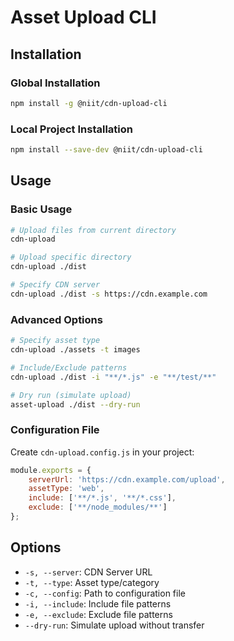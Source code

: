 # Asset Upload CLI

## Installation

### Global Installation

```bash
npm install -g @niit/cdn-upload-cli
```

### Local Project Installation

```bash
npm install --save-dev @niit/cdn-upload-cli
```

## Usage

### Basic Usage

```bash
# Upload files from current directory
cdn-upload

# Upload specific directory
cdn-upload ./dist

# Specify CDN server
cdn-upload ./dist -s https://cdn.example.com
```

### Advanced Options

```bash
# Specify asset type
cdn-upload ./assets -t images

# Include/Exclude patterns
cdn-upload ./dist -i "**/*.js" -e "**/test/**"

# Dry run (simulate upload)
asset-upload ./dist --dry-run
```

### Configuration File

Create `cdn-upload.config.js` in your project:

```javascript
module.exports = {
    serverUrl: 'https://cdn.example.com/upload',
    assetType: 'web',
    include: ['**/*.js', '**/*.css'],
    exclude: ['**/node_modules/**']
};
```

## Options

- `-s, --server`: CDN Server URL
- `-t, --type`: Asset type/category
- `-c, --config`: Path to configuration file
- `-i, --include`: Include file patterns
- `-e, --exclude`: Exclude file patterns
- `--dry-run`: Simulate upload without transfer
